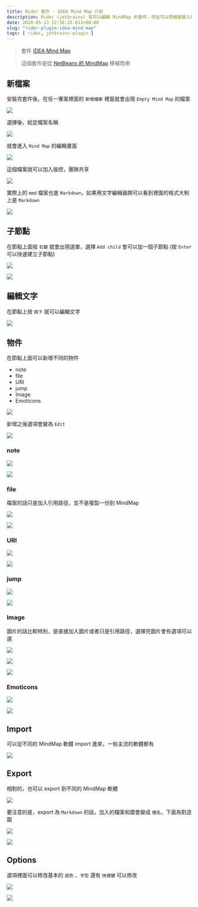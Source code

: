 ```yaml
---
title: Rider 套件 - IDEA Mind Map 介紹
description: Rider (jetbrains) 有可以編輯 MindMap 的套件，而且可以把檔案放入版控裡面，團隊裡面就可以共同編輯了，而且也不用怕格式不同
date: 2020-05-13 22:36:15.613+08:00
slug: "rider-plugin-idea-mind-map"
tags: [ rider, jetbrains-plugin ]
---
```


> 套件 [IDEA Mind Map](https://plugins.jetbrains.com/plugin/8045-idea-mind-map)

> 這個套件是從 [NetBeans 的 MindMap](http://www.igormaznitsa.com/netbeans-mmd-plugin/) 移植而來

## 新檔案

安裝完套件後，在任一專案裡面的 `新增檔案` 裡面就會出現 `Empty Mind Map` 的檔案

![](./01.webp)

選擇後，給定檔案名稱

![](./02.webp)

就會進入 `Mind Map` 的編輯畫面

![](./03.webp)

這個檔案就可以加入版控，團隊共享

![](./04.webp)

實際上的 `mmd` 檔案也是 `Markdown`，如果用文字編輯器開可以看到裡面的格式大制上是 `Markdown`

![](./05.webp)

## 子節點

在節點上面按 `右鍵` 就會出現選單，選擇 `Add child` 會可以加一個子節點 (按 `Enter` 可以快速建立子節點)

![](./06.webp)

![](./07.webp)

## 編輯文字

在節點上按 `兩下` 就可以編輯文字

![](./08.webp)

## 物件

在節點上面可以新增不同的物件

-   note
-   file
-   URI
-   jump
-   Image
-   Emoticons

![](./09.webp)

新增之後選項會變為 `Edit`

![](./10.webp)

### note

![](./11.webp)

![](./12.webp)

### file

檔案的話只是加入引用路徑，並不是複製一份到 MindMap

![](./13.webp)

![](./14.webp)

### URI

![](./15.webp)

![](./16.webp)

### jump

![](./17.webp)

![](./18.webp)

### Image

圖片的話比較特別，是直接加入圖片或者只是引用路徑，選擇完圖片會有選項可以選

![](./19.webp)

![](./20.webp)

![](./21.webp)

### Emoticons

![](./22.webp)

![](./23.webp)

## Import

可以從不同的 MindMap 軟體 import 進來，一些主流的軟體都有

![](./24.webp)

## Export

相對的，也可以 export 到不同的 MindMap 軟體

![](./25.webp)

要注意的是，export 為 `Markdown` 的話，加入的檔案和圖會變成 `檔名`，下面為對造圖

![](./26.webp)

![](./27.webp)

## Options

選項裡面可以修改基本的 `底色` 、`字型` 還有 `快捷鍵` 可以修改

![](./28.webp)

![](./29.webp)
